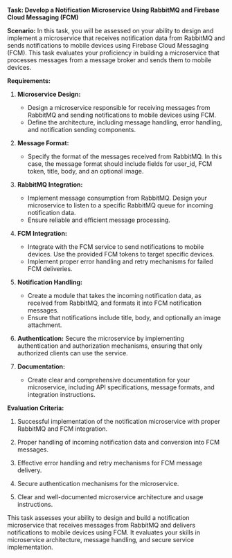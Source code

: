**Task: Develop a Notification Microservice Using RabbitMQ and Firebase Cloud Messaging (FCM)**

**Scenario:** In this task, you will be assessed on your ability to design and implement a microservice that receives notification data from RabbitMQ and sends notifications to mobile devices using Firebase Cloud Messaging (FCM). This task evaluates your proficiency in building a microservice that processes messages from a message broker and sends them to mobile devices.

**Requirements:**

1. **Microservice Design:**
   - Design a microservice responsible for receiving messages from RabbitMQ and sending notifications to mobile devices using FCM.
   - Define the architecture, including message handling, error handling, and notification sending components.

2. **Message Format:**
   - Specify the format of the messages received from RabbitMQ. In this case, the message format should include fields for user_id, FCM token, title, body, and an optional image.

3. **RabbitMQ Integration:**
   - Implement message consumption from RabbitMQ. Design your microservice to listen to a specific RabbitMQ queue for incoming notification data.
   - Ensure reliable and efficient message processing.

4. **FCM Integration:**
   - Integrate with the FCM service to send notifications to mobile devices. Use the provided FCM tokens to target specific devices.
   - Implement proper error handling and retry mechanisms for failed FCM deliveries.

5. **Notification Handling:**
   - Create a module that takes the incoming notification data, as received from RabbitMQ, and formats it into FCM notification messages.
   - Ensure that notifications include title, body, and optionally an image attachment.

6. **Authentication:** Secure the microservice by implementing authentication and authorization mechanisms, ensuring that only authorized clients can use the service.

7. **Documentation:**
   - Create clear and comprehensive documentation for your microservice, including API specifications, message formats, and integration instructions.

**Evaluation Criteria:**

1. Successful implementation of the notification microservice with proper RabbitMQ and FCM integration.

2. Proper handling of incoming notification data and conversion into FCM messages.

3. Effective error handling and retry mechanisms for FCM message delivery.

4. Secure authentication mechanisms for the microservice.

5. Clear and well-documented microservice architecture and usage instructions.

This task assesses your ability to design and build a notification microservice that receives messages from RabbitMQ and delivers notifications to mobile devices using FCM. It evaluates your skills in microservice architecture, message handling, and secure service implementation.